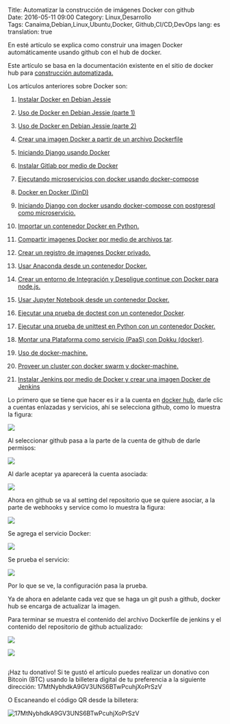 Title: Automatizar la construcción de imágenes Docker con github  
Date: 2016-05-11 09:00
Category: Linux,Desarrollo    
Tags: Canaima,Debian,Linux,Ubuntu,Docker, Github,CI/CD,DevOps
lang: es  
translation: true


En esté artículo se explica como construir una imagen Docker automáticamente usando github con el hub de docker.

Este artículo se basa en la documentación existente en el sitio de docker hub para [construcción automatizada.](https://docs.docker.com/docker-hub/builds/link-source/)

Los artículos anteriores sobre Docker son:

1. [Instalar Docker en Debian Jessie](https://www.seraph.to/instalar-docker-en-debian-jessie.html)  

2. [Uso de Docker en Debian Jessie (parte 1)](https://www.seraph.to/uso-de-docker-en-debian-jessie-parte-1.html)  

3. [Uso de Docker en Debian Jessie (parte 2)](https://www.seraph.to/uso-de-docker-en-debian-jessie-parte-2.html)  

4. [Crear una imagen Docker a partir de un archivo Dockerfile](https://www.seraph.to/crear-una-imagen-docker-a-partir-de-un-archivo-dockerfile.html)  

5. [Iniciando Django usando Docker](https://www.seraph.to/iniciando-django-usando-docker.html)  

6. [Instalar Gitlab por medio de Docker](https://www.seraph.to/instalar-gitlab-por-medio-de-docker.html)  

7. [Ejecutando microservicios con docker usando docker-compose](https://www.seraph.to/ejecutando-micros-servicios-con-docker-usando-docker-compose.html)  

8. [Docker en Docker (DinD)](https://www.seraph.to/docker-en-docker-dind.html)

9. [Iniciando Django con docker usando docker-compose con postgresql como microservicio.](https://www.seraph.to/iniciando-django-con-docker-usando-docker-compose-con-postgresql-como-microservicio.html)

10. [Importar un contenedor Docker en Python.](https://www.seraph.to/importar-un-contenedor-docker-en-python.html#importar-un-contenedor-docker-en-python) 

11. [Compartir imagenes Docker por medio de archivos tar](https://www.seraph.to/compartir-imagenes-docker-por-medio-de-archivos-tar.html#compartir-imagenes-docker-por-medio-de-archivos-tar).

12. [Crear un registro de imagenes Docker privado.](https://www.seraph.to/crear-un-registro-de-imagenes-docker-privado.html#crear-un-registro-de-imagenes-docker-privado)

13. [Usar Anaconda desde un contenedor Docker.](https://www.seraph.to/usar-anaconda-desde-un-contenedor-docker.html#usar-anaconda-desde-un-contenedor-docker)  

14. [Crear un entorno de Integración y Despligue continue con Docker para node.js.](https://www.seraph.to/crear-un-entorno-de-integracion-y-despligue-continue-con-docker-para-nodejs.html#crear-un-entorno-de-integracion-y-despligue-continue-con-docker-para-nodejs)  

15. [Usar Jupyter Notebook desde un contenedor Docker.](https://www.seraph.to/usar-jupyter-notebook-desde-un-contenedor-de-docker.html#usar-jupyter-notebook-desde-un-contenedor-de-docker)  

16. [Ejecutar una prueba de doctest con un contenedor Docker](https://www.seraph.to/ejecutar-una-prueba-de-doctest-con-un-contenedor-docker.html#ejecutar-una-prueba-de-doctest-con-un-contenedor-docker).

17. [Ejecutar una prueba de unittest en Python con un contenedor Docker.](https://www.seraph.to/ejecutar-una-prueba-de-unittest-en-python-con-un-contenedor-docker.html#ejecutar-una-prueba-de-unittest-en-python-con-un-contenedor-docker) 

18. [Montar una Plataforma como servicio (PaaS) con Dokku (docker)](https://www.seraph.to/montar-una-plataforma-como-servicio-paas-con-dokku-docker.html#montar-una-plataforma-como-servicio-paas-con-dokku-docker).  

19. [Uso de docker-machine.  ](https://www.seraph.to/uso-de-docker-machine.html#uso-de-docker-machine)

20. [Proveer un cluster con docker swarm y docker-machine.](https://www.seraph.to/proveer-un-cluster-con-docker-swarm-y-docker-machine.html#proveer-un-cluster-con-docker-swarm-y-docker-machine)

21. [Instalar Jenkins por medio de Docker y crear una imagen Docker de Jenkins](https://www.seraph.to/instalar-jenkins-por-medio-de-docker-y-crear-una-imagen-docker-de-jenkins.html#instalar-jenkins-por-medio-de-docker-y-crear-una-imagen-docker-de-jenkins) 

Lo primero que se tiene que hacer es ir a la cuenta en [docker hub](https://hub.docker.com/), darle clic a cuentas enlazadas y servicios, ahí se selecciona github, como lo muestra la figura:

![](./images/automatizarlaconstrucciondeimagenesdockercongithub-1.png)


Al seleccionar github pasa a la parte de la cuenta de github de darle permisos:

![](./images/automatizarlaconstrucciondeimagenesdockercongithub-2.png)

Al darle aceptar ya aparecerá la cuenta asociada:

![](./images/automatizarlaconstrucciondeimagenesdockercongithub-3.png)


Ahora en github se va al setting del repositorio que se quiere asociar, a la parte de webhooks y service como lo muestra la figura:

![](./images/automatizarlaconstrucciondeimagenesdockercongithub-4.png)

Se agrega el servicio Docker:

![](./images/automatizarlaconstrucciondeimagenesdockercongithub-5.png)

Se prueba el servicio:

![](./images/automatizarlaconstrucciondeimagenesdockercongithub-6.png)

Por lo que se ve, la configuración pasa la prueba.

Ya de ahora en adelante cada vez que se haga un git push a github, docker hub se encarga de actualizar la imagen.

Para terminar se muestra el contenido del archivo Dockerfile de jenkins y el contenido del repositorio de github actualizado:

![](./images/automatizarlaconstrucciondeimagenesdockercongithub-7.png)

![](./images/automatizarlaconstrucciondeimagenesdockercongithub-8.png)




##  ##
¡Haz tu donativo!
Si te gustó el artículo puedes realizar un donativo con Bitcoin (BTC)
usando la billetera digital de tu preferencia a la siguiente
dirección: 17MtNybhdkA9GV3UNS6BTwPcuhjXoPrSzV

O Escaneando el código QR desde la billetera:

![17MtNybhdkA9GV3UNS6BTwPcuhjXoPrSzV](./images/17MtNybhdkA9GV3UNS6BTwPcuhjXoPrSzV.png)
